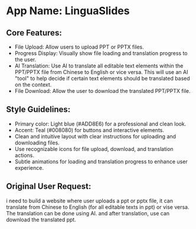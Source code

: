 # **App Name**: LinguaSlides

## Core Features:

- File Upload: Allow users to upload PPT or PPTX files.
- Progress Display: Visually show file loading and translation progress to the user.
- AI Translation: Use AI to translate all editable text elements within the PPT/PPTX file from Chinese to English or vice versa. This will use an AI "tool" to help decide if certain text elements should be translated based on the context.
- File Download: Allow the user to download the translated PPT/PPTX file.

## Style Guidelines:

- Primary color: Light blue (#ADD8E6) for a professional and clean look.
- Accent: Teal (#008080) for buttons and interactive elements.
- Clean and intuitive layout with clear instructions for uploading and downloading files.
- Use recognizable icons for file upload, download, and translation actions.
- Subtle animations for loading and translation progress to enhance user experience.

## Original User Request:
i need to build a website where user uploads a ppt or pptx file, it can translate from Chinese to English (for all editable texts in ppt) or vise versa. The translation can be done using AI. and after translation, use can download the translated ppt.
  
